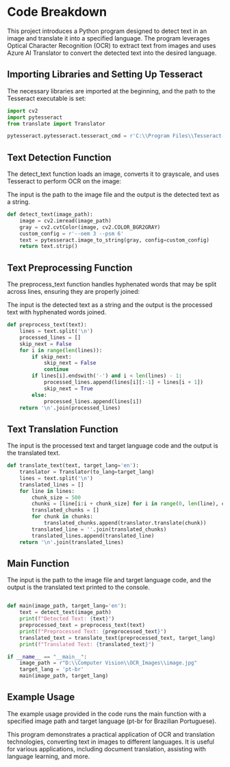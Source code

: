 <h1>Code Breakdown</h1>

<p>This project introduces a Python program designed to detect text in an image and translate it into a specified language. The program leverages Optical Character Recognition (OCR) to extract text from images and uses Azure AI Translator to convert the detected text into the desired language.</p>

<h2>Importing Libraries and Setting Up Tesseract</h2>

<p>
The necessary libraries are imported at the beginning, and the path to the Tesseract executable is set:
</p>

```py
import cv2
import pytesseract
from translate import Translator

pytesseract.pytesseract.tesseract_cmd = r'C:\\Program Files\\Tesseract-OCR\\tesseract.exe'

```

<h2>Text Detection Function</h2>

<p>The detect_text function loads an image, converts it to grayscale, and uses Tesseract to perform OCR on the image:</p>

<p>The input is the path to the image file and the output is the detected text as a string.</p>

```py
def detect_text(image_path):
    image = cv2.imread(image_path)
    gray = cv2.cvtColor(image, cv2.COLOR_BGR2GRAY)
    custom_config = r'--oem 3 --psm 6'
    text = pytesseract.image_to_string(gray, config=custom_config)
    return text.strip()

```

<h2>Text Preprocessing Function</h2>

<p>The preprocess_text function handles hyphenated words that may be split across lines, ensuring they are properly joined:</p>

<p>The input is the detected text as a string and the output is the processed text with hyphenated words joined.</p>

```py
def preprocess_text(text):
    lines = text.split('\n')
    processed_lines = []
    skip_next = False
    for i in range(len(lines)):
        if skip_next:
            skip_next = False
            continue
        if lines[i].endswith('-') and i < len(lines) - 1:
            processed_lines.append(lines[i][:-1] + lines[i + 1])
            skip_next = True
        else:
            processed_lines.append(lines[i])
    return '\n'.join(processed_lines)


```

<h2>Text Translation Function</h2>

<p>The input is the processed text and target language code and the output is the translated text.</p>

```py
def translate_text(text, target_lang='en'):
    translator = Translator(to_lang=target_lang)
    lines = text.split('\n')
    translated_lines = []
    for line in lines:
        chunk_size = 500
        chunks = [line[i:i + chunk_size] for i in range(0, len(line), chunk_size)]
        translated_chunks = []
        for chunk in chunks:
            translated_chunks.append(translator.translate(chunk))
        translated_line = ''.join(translated_chunks)
        translated_lines.append(translated_line)
    return '\n'.join(translated_lines)


```

<h2>Main Function</h2>

<p>The input is the path to the image file and target language code, and the output is the translated text printed to the console.</p>

```py

def main(image_path, target_lang='en'):
    text = detect_text(image_path)
    print(f"Detected Text: {text}")
    preprocessed_text = preprocess_text(text)
    print(f"Preprocessed Text: {preprocessed_text}")
    translated_text = translate_text(preprocessed_text, target_lang)
    print(f"Translated Text: {translated_text}")

if __name__ == "__main__":
    image_path = r"D:\\Computer Vision\\OCR_Images\\image.jpg"
    target_lang = 'pt-br'
    main(image_path, target_lang)


```

<h2>Example Usage</h2>

<p>The example usage provided in the code runs the main function with a specified image path and target language (pt-br for Brazilian Portuguese).</p>

<p>This program demonstrates a practical application of OCR and translation technologies, converting text in images to different languages. It is useful for various applications, including document translation, assisting with language learning, and more.</p>
